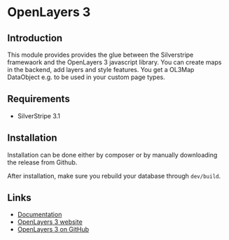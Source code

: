 # OpenLayers 3

## Introduction

This module provides provides the glue between the Silverstripe framewaork and the OpenLayers 3 javascript library. You can create maps in the backend, add layers and style features. You get a OL3Map DataObject e.g. to be used in your custom page types.

## Requirements

 * SilverStripe 3.1

## Installation

Installation can be done either by composer or by manually downloading the
release from Github.

After installation, make sure you rebuild your database through `dev/build`.

## Links ##

 * [Documentation](docs/en/index.md)
 * [OpenLayers 3 website](https://openlayers.org/)
 * [OpenLayers 3 on GitHub](https://github.com/silverstripe/silverstripe-framework/issues)
